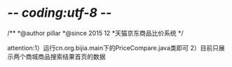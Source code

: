 # -*- coding:utf-8 -*-
/**
*@author  pillar
*@since   2015 12 
*天猫京东商品比价系统
*/
 
attention:1）运行cn.org.bijia.main下的PriceCompare.java类即可
          2）目前只展示两个商城商品搜索结果首页的数据

